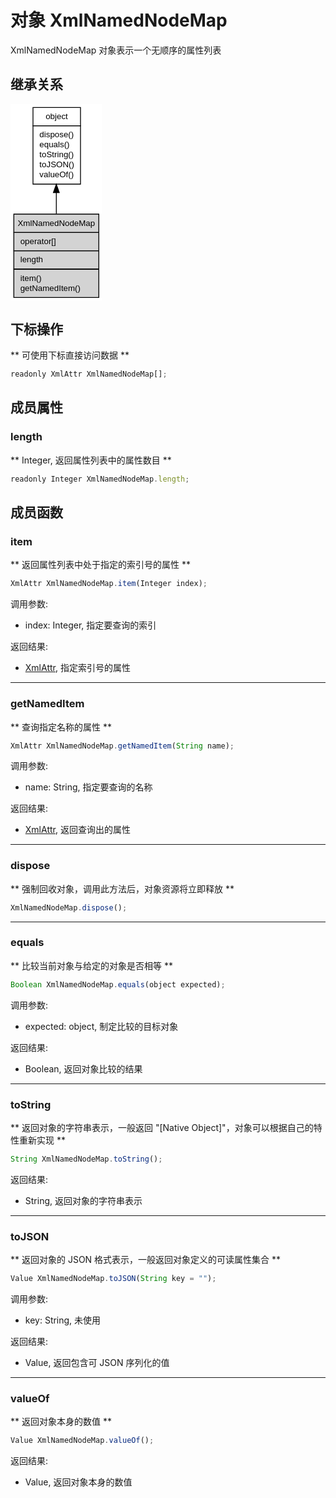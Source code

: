 # 对象 XmlNamedNodeMap
XmlNamedNodeMap 对象表示一个无顺序的属性列表

## 继承关系
<div class="inherits"><svg width="110pt" height="236pt" viewBox="0.00 0.00 110.00 236.00" xmlns="http://www.w3.org/2000/svg" xmlns:xlink="http://www.w3.org/1999/xlink">
<g id="graph0" class="graph" transform="scale(1 1) rotate(0) translate(4 232)">
<title>%0</title>
<polygon fill="#ffffff" stroke="transparent" points="-4,4 -4,-232 106,-232 106,4 -4,4"/>
<!-- object -->
<g id="node1" class="node">
<title>object</title>
<g id="a_node1"><a xlink:href="object.md" xlink:title="object">
<polygon fill="#ffffff" stroke="transparent" points="22.5,-136 22.5,-228 79.5,-228 79.5,-136 22.5,-136"/>
<polygon fill="none" stroke="#000000" points="23,-206 23,-228 80,-228 80,-206 23,-206"/>
<text text-anchor="start" x="38.1625" y="-214" font-family="Helvetica,sans-Serif" font-size="10.00" fill="#000000">object</text>
<polygon fill="none" stroke="#000000" points="23,-136 23,-206 80,-206 80,-136 23,-136"/>
<text text-anchor="start" x="28" y="-192" font-family="Helvetica,sans-Serif" font-size="10.00" fill="#000000"> dispose()</text>
<text text-anchor="start" x="28" y="-180" font-family="Helvetica,sans-Serif" font-size="10.00" fill="#000000"> equals()</text>
<text text-anchor="start" x="28" y="-168" font-family="Helvetica,sans-Serif" font-size="10.00" fill="#000000"> toString()</text>
<text text-anchor="start" x="28" y="-156" font-family="Helvetica,sans-Serif" font-size="10.00" fill="#000000"> toJSON()</text>
<text text-anchor="start" x="28" y="-144" font-family="Helvetica,sans-Serif" font-size="10.00" fill="#000000"> valueOf()</text>
</a>
</g>
</g>
<!-- XmlNamedNodeMap -->
<g id="node2" class="node">
<title>XmlNamedNodeMap</title>
<g id="a_node2"><a xlink:title="XmlNamedNodeMap">
<polygon fill="#d3d3d3" stroke="transparent" points="0,0 0,-100 102,-100 102,0 0,0"/>
<polygon fill="none" stroke="#000000" points="0,-78 0,-100 102,-100 102,-78 0,-78"/>
<text text-anchor="start" x="4.6075" y="-86" font-family="Helvetica,sans-Serif" font-size="10.00" fill="#000000">XmlNamedNodeMap</text>
<polygon fill="none" stroke="#000000" points="0,-56 0,-78 102,-78 102,-56 0,-56"/>
<text text-anchor="start" x="5" y="-64" font-family="Helvetica,sans-Serif" font-size="10.00" fill="#000000"> operator[]</text>
<polygon fill="none" stroke="#000000" points="0,-34 0,-56 102,-56 102,-34 0,-34"/>
<text text-anchor="start" x="5" y="-42" font-family="Helvetica,sans-Serif" font-size="10.00" fill="#000000"> length</text>
<polygon fill="none" stroke="#000000" points="0,0 0,-34 102,-34 102,0 0,0"/>
<text text-anchor="start" x="5" y="-20" font-family="Helvetica,sans-Serif" font-size="10.00" fill="#000000"> item()</text>
<text text-anchor="start" x="5" y="-8" font-family="Helvetica,sans-Serif" font-size="10.00" fill="#000000"> getNamedItem()</text>
</a>
</g>
</g>
<!-- object&#45;&gt;XmlNamedNodeMap -->
<g id="edge1" class="edge">
<title>object-&gt;XmlNamedNodeMap</title>
<path fill="none" stroke="#000000" d="M51,-125.7219C51,-117.3143 51,-108.6916 51,-100.4155"/>
<polygon fill="#000000" stroke="#000000" points="47.5001,-125.8328 51,-135.8328 54.5001,-125.8328 47.5001,-125.8328"/>
</g>
</g>
</svg></div>

## 下标操作
        
** 可使用下标直接访问数据 **
```JavaScript
readonly XmlAttr XmlNamedNodeMap[];
```

## 成员属性
        
### length
** Integer, 返回属性列表中的属性数目 **
```JavaScript
readonly Integer XmlNamedNodeMap.length;
```

## 成员函数
        
### item
** 返回属性列表中处于指定的索引号的属性 **
```JavaScript
XmlAttr XmlNamedNodeMap.item(Integer index);
```

调用参数:
* index: Integer, 指定要查询的索引

返回结果:
* [XmlAttr](XmlAttr.md), 指定索引号的属性

--------------------------
### getNamedItem
** 查询指定名称的属性 **
```JavaScript
XmlAttr XmlNamedNodeMap.getNamedItem(String name);
```

调用参数:
* name: String, 指定要查询的名称

返回结果:
* [XmlAttr](XmlAttr.md), 返回查询出的属性

--------------------------
### dispose
** 强制回收对象，调用此方法后，对象资源将立即释放 **
```JavaScript
XmlNamedNodeMap.dispose();
```

--------------------------
### equals
** 比较当前对象与给定的对象是否相等 **
```JavaScript
Boolean XmlNamedNodeMap.equals(object expected);
```

调用参数:
* expected: object, 制定比较的目标对象

返回结果:
* Boolean, 返回对象比较的结果

--------------------------
### toString
** 返回对象的字符串表示，一般返回 "[Native Object]"，对象可以根据自己的特性重新实现 **
```JavaScript
String XmlNamedNodeMap.toString();
```

返回结果:
* String, 返回对象的字符串表示

--------------------------
### toJSON
** 返回对象的 JSON 格式表示，一般返回对象定义的可读属性集合 **
```JavaScript
Value XmlNamedNodeMap.toJSON(String key = "");
```

调用参数:
* key: String, 未使用

返回结果:
* Value, 返回包含可 JSON 序列化的值

--------------------------
### valueOf
** 返回对象本身的数值 **
```JavaScript
Value XmlNamedNodeMap.valueOf();
```

返回结果:
* Value, 返回对象本身的数值

